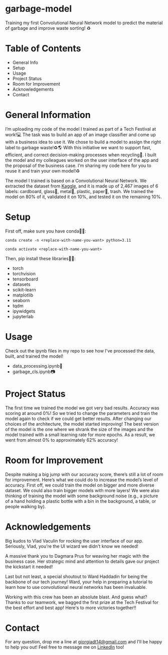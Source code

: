 # garbage-model
Training my first Convolutional Neural Network model to predict the material of garbage and improve waste sorting! ♻️ 

# Table of Contents
- General Info
- Setup
- Usage
- Project Status
- Room for Improvement
- Acknowledgements
- Contact

# General Information 
I’m uploading my code of the model I trained as part of a Tech Festival at work!💻 The task was to build an app of an image classifier and come up with a business idea to use it. We chose to build a model to assign the right label to garbage waste!♻️🌎 With this initiative we want to support fast, efficient, and correct decision-making processes when recycling💪. I built the model and my colleagues worked on the user interface of the app and the proposal of the business case. I’m sharing my code here for you to reuse it and train your own model!♻️

The model I trained is based on a Convolutional Neural Network. We extracted the dataset from [Kaggle](https://www.kaggle.com/datasets/asdasdasasdas/garbage-classification), and it is made up of 2,467 images of 6 labels: cardboard, glass🍷, metal🤘, plastic, paper📰, trash. We trained the model on 80% of it, validated it on 10%, and tested it on the remaining 10%.

# Setup
First off, make sure you have conda🐍👀:

`conda create -n <replace-with-name-you-want> python=3.11`

`conda activate <replace-with-name-you-want>`

Then, pip install these libraries📒🎁:
- torch
- torchvision
- tensorboard
- datasets
- scikit-learn
- matplotlib
- seaborn
- tqdm
- ipywidgets
- jupyterlab

# Usage 
Check out the ipynb files in my repo to see how I've processed the data, built, and trained the model!

- data_processing.ipynb🎰 
- garbage_cls.ipynb📷

# Project Status
The first time we trained the model we got very bad results. Accuracy was scoring at around 0%! So we tried to change the parameters and train the model again to check if we could get better results. After changing our choices of the architecture, the model started improving! The best version of the model is the one where we shrank the size of the images and the model trained with a small learning rate for more epochs. As a result, we went from almost 0% to approximately 62% accuracy! 

# Room for Improvement
Despite making a big jump with our accuracy score, there’s still a lot of room for improvement. Here’s what we could do to increase the model’s level of accuracy. First off, we could train the model on bigger and more diverse dataset. We could also train bigger models with more layers! We were also thinking of training the model with some background noise (e.g., a picture of a hand holding a plastic bottle with a bin in the background, a table, or people walking by).

# Acknowledgements
Big kudos to Vlad Vaculin for rocking the user interface of our app. Seriously, Vlad, you're the UI wizard we didn't know we needed!

A massive thank you to Dagmara Prus for weaving her magic with the business case. Her strategic mind and attention to details gave our project the kickstart it needed!

Last but not least, a special shoutout to Ward Haddadin for being the backbone of our tech journey! Ward, your help in preparing a tutorial to learn how to use convolutional neural networks has been invaluable. 

Working with this crew has been an absolute blast. And guess what? Thanks to our teamwork, we bagged the first prize at the Tech Festival for the best effort and best app! Here's to more victories together!!

# Contact
For any question, drop me a line at giorgiadt14@gmail.com and I'll be happy to help you out! Feel free to message me on [LinkedIn](https://www.linkedin.com/in/giorgia-dim/) too!